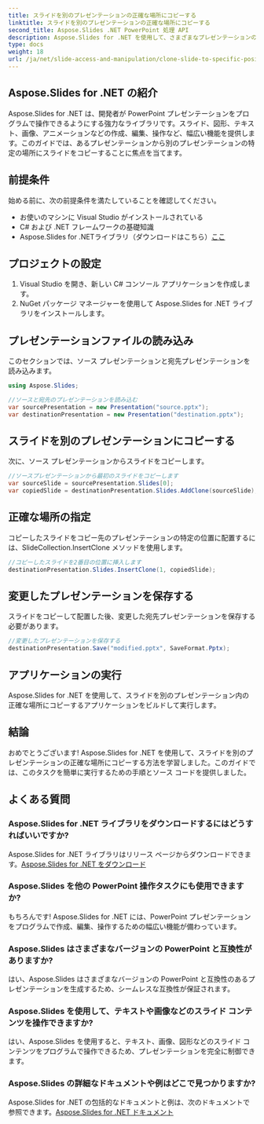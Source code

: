```yaml
---
title: スライドを別のプレゼンテーションの正確な場所にコピーする
linktitle: スライドを別のプレゼンテーションの正確な場所にコピーする
second_title: Aspose.Slides .NET PowerPoint 処理 API
description: Aspose.Slides for .NET を使用して、さまざまなプレゼンテーションの正確な場所にスライドをコピーする方法を学びます。このステップ バイ ステップ ガイドでは、シームレスな PowerPoint 操作のためのソース コードと手順を説明します。
type: docs
weight: 18
url: /ja/net/slide-access-and-manipulation/clone-slide-to-specific-position-in-another-presentation/
---
```


## Aspose.Slides for .NET の紹介

Aspose.Slides for .NET は、開発者が PowerPoint プレゼンテーションをプログラムで操作できるようにする強力なライブラリです。スライド、図形、テキスト、画像、アニメーションなどの作成、編集、操作など、幅広い機能を提供します。このガイドでは、あるプレゼンテーションから別のプレゼンテーションの特定の場所にスライドをコピーすることに焦点を当てます。

## 前提条件

始める前に、次の前提条件を満たしていることを確認してください。

- お使いのマシンに Visual Studio がインストールされている
- C# および .NET フレームワークの基礎知識
- Aspose.Slides for .NETライブラリ（ダウンロードはこちら）[ここ](https://releases.aspose.com/slides/net/)

## プロジェクトの設定

1. Visual Studio を開き、新しい C# コンソール アプリケーションを作成します。
2. NuGet パッケージ マネージャーを使用して Aspose.Slides for .NET ライブラリをインストールします。

## プレゼンテーションファイルの読み込み

このセクションでは、ソース プレゼンテーションと宛先プレゼンテーションを読み込みます。

```csharp
using Aspose.Slides;

//ソースと宛先のプレゼンテーションを読み込む
var sourcePresentation = new Presentation("source.pptx");
var destinationPresentation = new Presentation("destination.pptx");
```

## スライドを別のプレゼンテーションにコピーする

次に、ソース プレゼンテーションからスライドをコピーします。

```csharp
//ソースプレゼンテーションから最初のスライドをコピーします
var sourceSlide = sourcePresentation.Slides[0];
var copiedSlide = destinationPresentation.Slides.AddClone(sourceSlide);
```

## 正確な場所の指定

コピーしたスライドをコピー先のプレゼンテーションの特定の位置に配置するには、SlideCollection.InsertClone メソッドを使用します。

```csharp
//コピーしたスライドを2番目の位置に挿入します
destinationPresentation.Slides.InsertClone(1, copiedSlide);
```

## 変更したプレゼンテーションを保存する

スライドをコピーして配置した後、変更した宛先プレゼンテーションを保存する必要があります。

```csharp
//変更したプレゼンテーションを保存する
destinationPresentation.Save("modified.pptx", SaveFormat.Pptx);
```

## アプリケーションの実行

Aspose.Slides for .NET を使用して、スライドを別のプレゼンテーション内の正確な場所にコピーするアプリケーションをビルドして実行します。

## 結論

おめでとうございます! Aspose.Slides for .NET を使用して、スライドを別のプレゼンテーションの正確な場所にコピーする方法を学習しました。このガイドでは、このタスクを簡単に実行するための手順とソース コードを提供しました。

## よくある質問

### Aspose.Slides for .NET ライブラリをダウンロードするにはどうすればいいですか?

 Aspose.Slides for .NET ライブラリはリリース ページからダウンロードできます。[Aspose.Slides for .NET をダウンロード](https://releases.aspose.com/slides/net/)

### Aspose.Slides を他の PowerPoint 操作タスクにも使用できますか?

もちろんです! Aspose.Slides for .NET には、PowerPoint プレゼンテーションをプログラムで作成、編集、操作するための幅広い機能が備わっています。

### Aspose.Slides はさまざまなバージョンの PowerPoint と互換性がありますか?

はい、Aspose.Slides はさまざまなバージョンの PowerPoint と互換性のあるプレゼンテーションを生成するため、シームレスな互換性が保証されます。

### Aspose.Slides を使用して、テキストや画像などのスライド コンテンツを操作できますか?

はい、Aspose.Slides を使用すると、テキスト、画像、図形などのスライド コンテンツをプログラムで操作できるため、プレゼンテーションを完全に制御できます。

### Aspose.Slides の詳細なドキュメントや例はどこで見つかりますか?

 Aspose.Slides for .NET の包括的なドキュメントと例は、次のドキュメントで参照できます。[Aspose.Slides for .NET ドキュメント](https://reference.aspose.com/slides/net/)